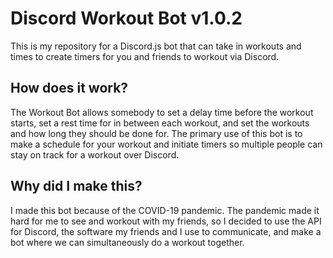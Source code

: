 # Discord Workout Bot v1.0.2
This is my repository for a Discord.js bot that can take in workouts and times to create timers for you and friends to workout via Discord.

## How does it work?
The Workout Bot allows somebody to set a delay time before the workout starts, set a rest time for in between each workout, and set the workouts and how long they should be done for. The primary use of this bot is to make a schedule for your workout and initiate timers so multiple people can stay on track for a workout over Discord.

## Why did I make this?
I made this bot because of the COVID-19 pandemic. The pandemic made it hard for me to see and workout with my friends, so I decided to use the API for Discord, the software my friends and I use to communicate, and make a bot where we can simultaneously do a workout together.